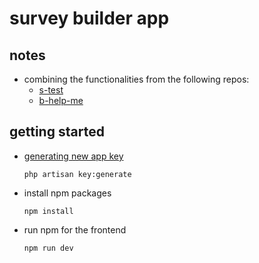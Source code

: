 # survey builder app

## notes

- combining the functionalities from the following repos:
    - [s-test](https://github.com/briandhkim/s-test)
    - [b-help-me](https://github.com/briandhkim/BetterHelpMe)

## getting started

- [generating new app key](https://laravel.com/docs/11.x/encryption#configuration)
    ```shell
    php artisan key:generate
    ```
- install npm packages
    ```shell
    npm install
    ```
- run npm for the frontend
    ```shell
    npm run dev
    ```

